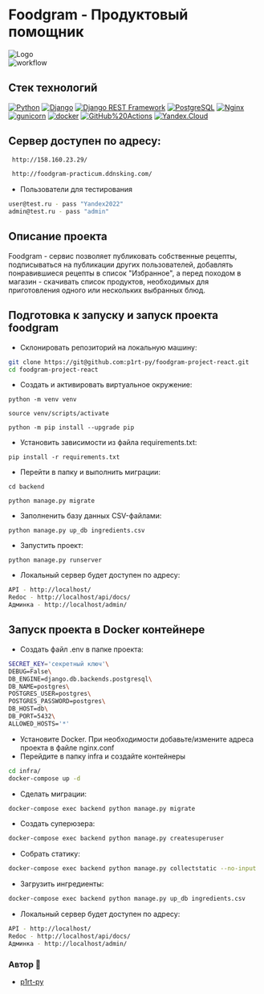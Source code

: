 # Foodgram - Продуктовый помощник
![Logo](https://is2-ssl.mzstatic.com/image/thumb/Purple124/v4/c7/24/f0/c724f011-5059-acfa-704d-0b12c467add8/source/512x512bb.jpg)\
![workflow](https://github.com/p1rt-py/foodgram-project-react/actions/workflows/main.yml/badge.svg?branch=master&event=push)

## Стек технологий

[![Python](https://img.shields.io/badge/-Python-464646?style=flat-square&logo=Python)](https://www.python.org/)
[![Django](https://img.shields.io/badge/-Django-464646?style=flat-square&logo=Django)](https://www.djangoproject.com/)
[![Django REST Framework](https://img.shields.io/badge/-Django%20REST%20Framework-464646?style=flat-square&logo=Django%20REST%20Framework)](https://www.django-rest-framework.org/)
[![PostgreSQL](https://img.shields.io/badge/-PostgreSQL-464646?style=flat-square&logo=PostgreSQL)](https://www.postgresql.org/)
[![Nginx](https://img.shields.io/badge/-NGINX-464646?style=flat-square&logo=NGINX)](https://nginx.org/ru/)
[![gunicorn](https://img.shields.io/badge/-gunicorn-464646?style=flat-square&logo=gunicorn)](https://gunicorn.org/)
[![docker](https://img.shields.io/badge/-Docker-464646?style=flat-square&logo=docker)](https://www.docker.com/)
[![GitHub%20Actions](https://img.shields.io/badge/-GitHub%20Actions-464646?style=flat-square&logo=GitHub%20actions)](https://github.com/features/actions)
[![Yandex.Cloud](https://img.shields.io/badge/-Yandex.Cloud-464646?style=flat-square&logo=Yandex.Cloud)](https://cloud.yandex.ru/)

## Сервер доступен по адресу:
```bash
 http://158.160.23.29/
```
```bash
 http://foodgram-practicum.ddnsking.com/
```
* Пользователи для тестирования 
```bash
user@test.ru - pass "Yandex2022"
admin@test.ru - pass "admin"
```


## Описание проекта
Foodgram - cервис позволяет публиковать собственные рецепты, подписываться на публикации других пользователей, добавлять понравившиеся рецепты в список "Избранное", а перед походом в магазин - скачивать список продуктов, необходимых для приготовления одного или нескольких выбранных блюд. 

## Подготовка к запуску и запуск проекта foodgram
* Склонировать репозиторий на локальную машину:
```bash
git clone https://git@github.com:p1rt-py/foodgram-project-react.git
cd foodgram-project-react
```
* Cоздать и активировать виртуальное окружение:
```
python -m venv venv
```
```
source venv/scripts/activate
```
```
python -m pip install --upgrade pip
```
* Установить зависимости из файла requirements.txt:
```
pip install -r requirements.txt
```
* Перейти в папку и выполнить миграции:
```
cd backend
```
```
python manage.py migrate
```
* Заполненить базу данных CSV-файлами:
```
python manage.py up_db ingredients.csv
```
* Запустить проект:
```
python manage.py runserver
```
* Локальный сервер будет доступен по адресу:
```bash
API - http://localhost/
Redoc - http://localhost/api/docs/
Админка - http://localhost/admin/
```
## Запуск проекта в Docker контейнере

* Создать файл .env в папке проекта:
```bash
SECRET_KEY='секретный ключ'\
DEBUG=False\
DB_ENGINE=django.db.backends.postgresql\
DB_NAME=postgres\
POSTGRES_USER=postgres\
POSTGRES_PASSWORD=postgres\
DB_HOST=db\
DB_PORT=5432\
ALLOWED_HOSTS='*'
```
* Установите Docker. При необходимости добавьте/измените адреса проекта в файле nginx.conf
* Перейдите в папку infra и создайте контейнеры
```bash
cd infra/
docker-compose up -d
 ```
*  Сделать миграции: 
```bash
docker-compose exec backend python manage.py migrate
```
*  Создать суперюзера: 
```bash
docker-compose exec backend python manage.py createsuperuser
```
*  Собрать статику: 
```bash
docker-compose exec backend python manage.py collectstatic --no-input
```
*  Загрузить ингредиенты: 
```bash
docker-compose exec backend python manage.py up_db ingredients.csv
```
* Локальный сервер будет доступен по адресу:
```bash
API - http://localhost/
Redoc - http://localhost/api/docs/
Админка - http://localhost/admin/
```
### Автор  🔗
- [p1rt-py](https://github.com/p1rt-py)
